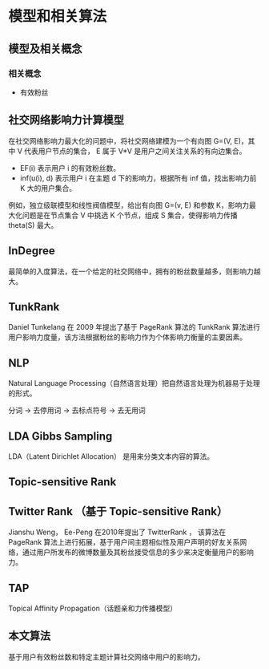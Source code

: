 # 模型和相关算法

## 模型及相关概念

### 相关概念

* 有效粉丝

## 社交网络影响力计算模型

在社交网络影响力最大化的问题中，将社交网络建模为一个有向图 G=(V, E)，其中 V 代表用户节点的集合， E 属于 V*V 是用户之间关注关系的有向边集合。

* EF(i) 表示用户 i 的有效粉丝数。
* inf(u(i), d) 表示用户 i 在主题 d 下的影响力，根据所有 inf 值，找出影响力前 K 大的用户集合。

例如，独立级联模型和线性阀值模型，给出有向图 G=(v, E) 和参数 K，影响力最大化问题是在节点集合 V 中挑选 K 个节点，组成 S 集合，使得影响力传播 theta(S) 最大。

## InDegree

最简单的入度算法，在一个给定的社交网络中，拥有的粉丝数量越多，则影响力越大。

## TunkRank

Daniel Tunkelang 在 2009 年提出了基于 PageRank 算法的 TunkRank 算法进行用户影响力度量，该方法根据粉丝的影响力作为个体影响力衡量的主要因素。

## NLP

Natural Language Processing（自然语言处理）把自然语言处理为机器易于处理的形式。

分词 -> 去停用词 -> 去标点符号 -> 去无用词

## LDA Gibbs Sampling

LDA（Latent Dirichlet Allocation） 是用来分类文本内容的算法。

## Topic-sensitive Rank




## Twitter Rank （基于 Topic-sensitive Rank）

Jianshu Weng， Ee-Peng 在2010年提出了 TwitterRank ， 该算法在 PageRank 算法上进行拓展，基于用户间主题相似性及用户声明的好友关系网络，通过用户所发布的微博数量及其粉丝接受信息的多少来决定衡量用户的影响力。

## TAP

Topical Affinity Propagation（话题亲和力传播模型）

## 本文算法

基于用户有效粉丝数和特定主题计算社交网络中用户的影响力。
